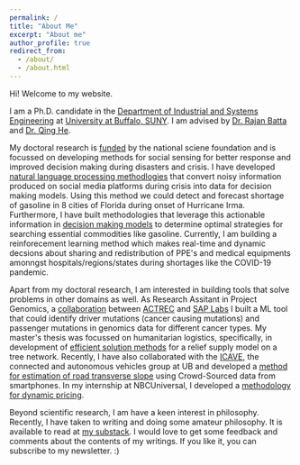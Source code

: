 ```yaml
---
permalink: /
title: "About Me"
excerpt: "About me"
author_profile: true
redirect_from: 
  - /about/
  - /about.html
---
```



Hi! Welcome to my website. 

I am a Ph.D. candidate in the [Department of Industrial and Systems Engineering](http://engineering.buffalo.edu/industrial-systems.html) at [University at Buffalo, SUNY](http://www.buffalo.edu). I am advised by [Dr. Rajan Batta](http://www.acsu.buffalo.edu/~batta/) and [Dr. Qing He](http://www.acsu.buffalo.edu/~qinghe/). 

My doctoral research is [funded](https://nsf.gov/awardsearch/showAward?AWD_ID=1663101&HistoricalAwards=false) by the national sciene foundation and is focussed on developing methods for social sensing for better response and improved decision making during disasters and crisis. I have developed [natural language processing methodlogies](https://akrm3008.github.io/publications/paper1/) that convert noisy information produced on social media platforms during crisis into data for decision making models. Using this method we could detect and forecast shortage of gasoline in 8 cities of Florida during onset of Hurricane Irma. Furthermore, I have built methodologies that leverage this actionable information in [decision making models](https://akrm3008.github.io/publications/paper4/) to determine optimal strategies for searching essential commodities like gasoline. Currently, I am building a reinforecement learning method which makes real-time and dynamic decsions about sharing and redistribution of PPE's and medical equipments amonngst hospitals/regions/states during shortages like the COVID-19 pandemic.

Apart from my doctoral research, I am interested in building tools that solve problems in other domains as well. As Research Assitant in Project Genomics, a [collaboration](https://www.gadgetsnow.com/it-services/SAPs-maiden-India-product-to-go-global/articleshow/39889394.cms) between [ACTREC](https://actrec.gov.in/home) and [SAP Labs](https://www.sap.com/india/about.saplabsindia.html) I built a ML tool that could identify driver mutations (cancer causing mutations) and passenger mutations in genomics data for different cancer types. My master's thesis was focussed on humanitarian logistics, specifically, in development of [efficient solution methods](https://akrm3008.github.io/publications/paper2/) for a relief supply model on a tree network. Recently, I have also collaborated with the [ICAVE](https://icave2.cse.buffalo.edu/index.htm), the connected and autonomous vehicles group at UB and developed a [method for estimation of road transverse slope](https://akrm3008.github.io/publications/paper3/) using Crowd-Sourced data from smartphones. In my internship at NBCUniversal, I developed a [methodology for dynamic pricing](https://akrm3008.github.io/talks/2019-10-26-talk-6).

Beyond scientific research, I am have a keen interest in philosophy. Recently, I have taken to writing and doing some amateur philosophy. It is available to read at [my substack](https://abhinavkhare.substack.com/). I would love to get some feedback and comments about the contents of my writings. If you like it, you can subscribe to my newsletter. :)









